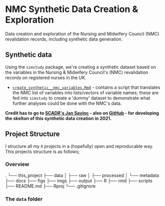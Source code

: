 # NMC Synthetic Data Creation & Exploration

Data creation and exploration of the Nursing and Midwifery Council (NMC) revalidation records, including synthetic data generation.

## Synthetic data

Using the `simstudy` package, we're creating a synthetic dataset based on the variables in the Nursing & Midwifery Council's (NMC) revalidation records on registered nurses in the UK.

* [`create_synthetic__nmc_variables.Rmd`](./create_synthetic_nmc_variables.Rmd) - contains a script that translates the NMC list of variables into lists/vectors of variable names; these are fed into `simstudy` to create a 'dummy' dataset to demonstrate what further analyses could be done with the NMC's data.

**Credit has to go to [SCADR's Jan Savinc](https://www.scadr.ac.uk/about-us/our-people/jan-savinc) - also on [GitHub](https://github.com/jsavn) - for developing the skelton of this synthetic data creation in 2021.**

## Project Structure

I structure all my ```R``` projects in a (hopefully) open and reproducable way. This projects structure is as follows;

### Overview
.
└── this_project
    ├── data
    │   ├── raw
    │   ├── processed
    │   └── metadata
    ├── docs
    ├── figs
    ├── imgs
    ├── output 
    ├── R
    ├── rmd
    ├── scripts
    ├── README.md
    ├── Rproj
    └── .gitignore

### The ```data``` folder


